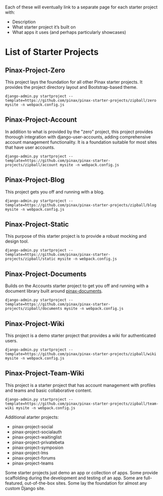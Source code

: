 Each of these will eventually link to a separate page for each starter project with:

* Description
* What starter project it’s built on
* What apps it uses (and perhaps particularly showcases)

# List of Starter Projects

## Pinax-Project-Zero

This project lays the foundation for all other Pinax starter projects. It provides the project directory layout and Bootstrap-based theme.

```
django-admin.py startproject --template=https://github.com/pinax/pinax-starter-projects/zipball/zero mysite -n webpack.config.js
```

## Pinax-Project-Account

In addition to what is provided by the "zero" project, this project provides thorough integration with django-user-accounts, adding comprehensive account management functionality. It is a foundation suitable for most sites that have user accounts.

```
django-admin.py startproject --template=https://github.com/pinax/pinax-starter-projects/zipball/account mysite -n webpack.config.js
```

## Pinax-Project-Blog

This project gets you off and running with a blog.

```
django-admin.py startproject --template=https://github.com/pinax/pinax-starter-projects/zipball/blog mysite -n webpack.config.js
```

## Pinax-Project-Static

This purpose of this starter project is to provide a robust mocking and design tool.

```
django-admin.py startproject --template=https://github.com/pinax/pinax-starter-projects/zipball/static mysite -n webpack.config.js
```

## Pinax-Project-Documents

Builds on the Accounts starter project to get you off and running with a document library built around [pinax-documents](https://github.com/pinax/pinax-documents).

```
django-admin.py startproject --template=https://github.com/pinax/pinax-starter-projects/zipball/documents mysite -n webpack.config.js
```

## Pinax-Project-Wiki

This project is a demo starter project that provides a wiki for authenticated users.

```
django-admin.py startproject --template=https://github.com/pinax/pinax-starter-projects/zipball/wiki mysite -n webpack.config.js
```

## Pinax-Project-Team-Wiki

This project is a starter project that has account management with profiles and teams and basic collaborative content.

```
django-admin.py startproject --template=https://github.com/pinax/pinax-starter-projects/zipball/team-wiki mysite -n webpack.config.js
```

Additional atarter projects:

* pinax-project-social
* pinax-project-socialauth
* pinax-project-waitinglist
* pinax-project-privatebeta
* pinax-project-symposion
* pinax-project-lms
* pinax-project-forums
* pinax-project-teams


Some starter projects just demo an app or collection of apps. Some provide scaffolding during the development and testing of an app. Some are full-featured, out-of-the-box sites. Some lay the foundation for almost any custom Django site.
